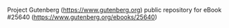 Project Gutenberg (https://www.gutenberg.org) public repository for eBook #25640 (https://www.gutenberg.org/ebooks/25640)
